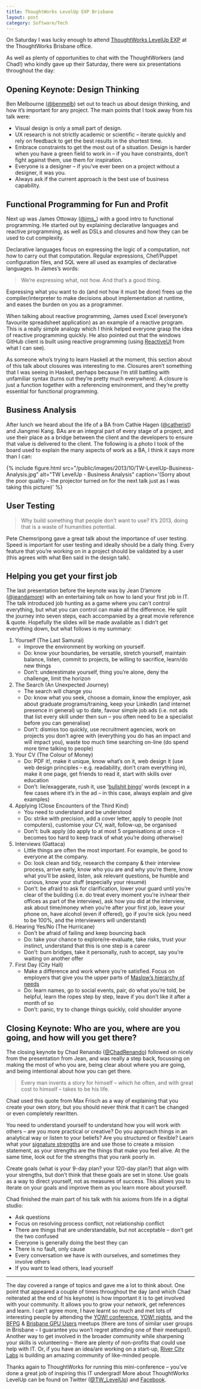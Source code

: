 ```yaml
---
title: ThoughtWorks LevelUp EXP Brisbane
layout: post
category: Software/Tech
---
```


On Saturday I was lucky enough to attend [ThoughtWorks LevelUp EXP][1] at the ThoughtWorks Brisbane office.

As well as plenty of opportunities to chat with the ThoughtWorkers (and Chad!) who kindly gave up their Saturday, there were six presentations throughout the day:

## Opening Keynote: Design Thinking

Ben Melbourne ([@benmelb][2]) set out to teach us about design thinking, and how it’s important for any project. The main points that I took away from his talk were:

  * Visual design is only a small part of design.
  * UX research is not strictly academic or scientific – iterate quickly and rely on feedback to get the best results in the shortest time.
  * Embrace constraints to get the most out of a situation. Design is harder when you have a green field to work in – if you have constraints, don’t fight against them, use them for inspiration.
  * Everyone is a designer – if you’ve ever been on a project without a designer, it was you.
  * Always ask if the current approach is the best use of business capability.

## Functional Programming for Fun and Profit

Next up was James Ottoway ([@jms\_][3]) with a good intro to functional programming. He started out by explaining declarative languages and reactive programming, as well as DSLs and closures and how they can be used to cut complexity.

Declarative languages focus on expressing the logic of a computation, not how to carry out that computation. Regular expressions, Chef/Puppet configuration files, and SQL were all used as examples of declarative languages. In James’s words:

> We’re expressing what, not how. And that’s a good thing.

Expressing what you want to do (and not how it must be done) frees up the compiler/interpreter to make decisions about implementation at runtime, and eases the burden on you as a programmer.

When talking about reactive programming, James used Excel (everyone’s favourite spreadsheet application) as an example of a reactive program. This is a really simple analogy which I think helped everyone grasp the idea of reactive programming quickly. He also pointed out that the windows GitHub client is built using reactive programming (using [ReactiveUI][4] from what I can see).

As someone who’s trying to learn Haskell at the moment, this section about of this talk about closures was interesting to me. Closures aren’t something that I was seeing in Haskell, perhaps because I’m still battling with unfamiliar syntax (turns out they’re pretty much everywhere). A closure is just a function together with a referencing environment, and they’re pretty essential for functional programming.

## Business Analysis

After lunch we heard about the life of a BA from Cathie Hagen ([@catherist][17]) and Jiangmei Kang. BAs are an integral part of every stage of a project, and use their place as a bridge between the client and the developers to ensure that value is delivered to the client. The following is a photo I took of the board used to explain the many aspects of work as a BA, I think it says more than I can:


{% include figure.html src="/public/images/2013/10/TW-LevelUp-Business-Analysis.jpg" alt="TW LevelUp - Business Analysis" caption='(Sorry about the poor quality – the projector turned on for the next talk just as I was taking this picture)' %}

## User Testing

> Why build something that people don’t want to use? It’s 2013, doing that is a waste of humanities potential.

Pete Chemsripong gave a great talk about the importance of user testing. Speed is important for user testing and ideally
should be a daily thing. Every feature that you’re working on in a project should be validated by a user (this agrees
with what Ben said in the design talk).<br /> 

## Helping you get your first job

The last presentation before the keynote was by Jean D’amore ([@jeandamore][5]) with an entertaining talk on how to land your first job in IT. The talk introduced job hunting as a game where you can’t control everything, but what you can control can make all the difference. He split the journey into seven steps, each accompanied by a great movie reference & quote. Hopefully the slides will be made available as I didn’t get everything down, but what follows is my summary:

  1. Yourself (The Last Samurai) 
      * Improve the environment by working on yourself.
      * Do: know your boundaries, be versatile, stretch yourself, maintain balance, listen, commit to projects, be willing to sacrifice, learn/do new things
      * Don’t: underestimate yourself, thing you’re alone, deny the challenge, limit the horizon
  2. The Search (An Unexpected Journey) 
      * The search will change you
      * Do: know what you seek, choose a domain, know the employer, ask about graduate programs/training, keep your LinkedIn (and internet presence in general) up to date, favour simple job ads (i.e. not ads that list every skill under then sun – you often need to be a specialist before you can generalise)
      * Don’t: dismiss too quickly, use recruitment agencies, work on projects you don’t agree with (everything you do has an impact and will impact you), waste too much time searching on-line (do spend more time talking to people)
  3. Your CV (The Colour of Money) 
      * Do: PDF it!, make it unique, know what’s on it, web design it (use web design principles – e.g. readability, don’t cram everything in), make it one page, get friends to read it, start with skills over education
      * Don’t: lie/exaggerate, rush it, use ‘[bullshit bingo][6]’ words (except in a few cases where it’s in the ad – in this case, always explain and give examples)
  4. Applying (Close Encounters of the Third Kind) 
      * You need to understand and be understood
      * Do: strike with precision, add a cover letter, apply to people (not computers), customise your CV, wait, follow-up, be organised
      * Don’t: bulk apply (do apply to at most 5 organisations at once – it becomes too hard to keep track of what you’re doing otherwise)
  5. Interviews (Gattaca) 
      * Little things are often the most important. For example, be good to everyone at the company.
      * Do: look clean and tidy, research the company & their interview process, arrive early, know who you are and why you’re there, know what you’ll be asked, listen, ask relevant questions, be humble and curious, know your stuff (especially your résumé)
      * Don’t: be afraid to ask for clarification, lower your guard until you’re clear of the building (i.e. do treat every moment you’re in/near their offices as part of the interview), ask how you did at the interview, ask about time/money when you’re after your first job, leave your phone on, have alcohol (even if offered), go if you’re sick (you need to be 100%, and the interviewers will understand)
  6. Hearing Yes/No (The Hurricane) 
      * Don’t be afraid of failing and keep bouncing back
      * Do: take your chance to explore/re-evaluate, take risks, trust your instinct, understand that this is one step is a career
      * Don’t: burn bridges, take it personally, rush to accept, say you’re waiting on another offer
  7. First Day (City Hall) 
      * Make a difference and work where you’re satisfied. Focus on employers that give you the upper parts of [Maslow’s hierarchy of needs][7]
      * Do: learn names, go to social events, pair, do what you’re told, be helpful, learn the ropes step by step, leave if you don’t like it after a month of so
      * Don’t: panic, try to change things quickly, cold shoulder anyone

## Closing Keynote: Who are you, where are you going, and how will you get there?

The closing keynote by Chad Renando ([@ChadRenando][8]) followed on nicely from the presentation from Jean, and was really a step back, focussing on making the most of who you are, being clear about where you are going, and being intentional about how you can get there.

> Every man invents a story for himself – which he often, and with great cost to himself – takes to be his life.

Chad used this quote from Max Frisch as a way of explaining that you create your own story, but you should never think that it can’t be changed or even completely rewritten.

You need to understand yourself to understand how you will work with others – are you more practical or creative? Do you approach things in an analytical way or listen to your beliefs? Are you structured or flexible? Learn what your [signature strengths][9] are and use those to create a mission statement, as your strengths are the things that make you feel alive. At the same time, look out for the strengths that you rank poorly in.

Create goals (what is your 9-day plan? your 120-day plan?) that align with your strengths, but don’t think that these goals are set in stone. Use goals as a way to direct yourself, not as measures of success. This allows you to iterate on your goals and improve them as you learn more about yourself.

Chad finished the main part of his talk with his axioms from life in a digital studio:

  * Ask questions
  * Focus on resolving process conflict, not relationship conflict
  * There are things that are understandable, but not acceptable – don’t get the two confused
  * Everyone is generally doing the best they can
  * There is no fault, only cause
  * Every conversation we have is with ourselves, and sometimes they involve others
  * If you want to lead others, lead yourself

* * *

The day covered a range of topics and gave me a lot to think about. One point that appeared a couple of times throughout the day (and which Chad reiterated at the end of his keynote) is how important it is to get involved with your community. It allows you to grow your network, get references and learn. I can’t agree more, I have learnt so much and met lots of interesting people by attending the [YOW! conference][10], [YOW! nights][11], and the [BFPG][12] & [Brisbane GPU Users][13] meetups (there are tons of similar user groups in Brisbane – I guarantee you won’t regret attending one of their meetups!). Another way to get involved in the broader community while sharpening your skills is volunteering – there are plenty of non-profits that could use help with IT. Or, if you have an idea/are working on a start-up, [River City Labs][14] is building an amazing community of like-minded people.

Thanks again to ThoughtWorks for running this mini-conference – you’ve done a great job of inspiring this IT undergrad! More about ThoughtWorks LevelUp can be found on Twitter ([@TW_LevelUp][15]) and [Facebook][16].

 [1]: http://levelup.thoughtworks.com/brisbane/ "ThoughtWorks LevelUp EXP Brisbane"
 [2]: https://twitter.com/benmelb "Ben Melbourne (benmelb) on Twitter"
 [3]: https://twitter.com/jms_ "James Ottaway (jms_) on Twitter"
 [4]: http://www.reactiveui.net/ "ReactiveUI"
 [5]: https://twitter.com/jeandamore "Jean D'amore (jeandamore) on Twitter"
 [6]: http://dilbert.com/strips/comic/1994-02-22/ "Dilbert comic strip for 02/22/1994"
 [7]: http://en.wikipedia.org/wiki/Maslow's_hierarchy_of_needs "Maslow's hierarchy of needs"
 [8]: https://twitter.com/ChadRenando "Chad Renando (ChadRenando) on Twitter"
 [9]: http://www.authentichappiness.sas.upenn.edu/aiesec/content.aspx?id=821 "VIA - Inventory of Strengths"
 [10]: http://yowconference.com.au "YOW! | Australian Developer Conference"
 [11]: http://yowaustralia.com.au/general/yownights.html "YOW! Nights"
 [12]: http://www.meetup.com/Brisbane-Functional-Programming-Group/ "BFPG"
 [13]: http://www.meetup.com/Brisbane-GPU-Users/ "Brisbane GPU Users (Brisbane ) - Meetup"
 [14]: http://www.rivercitylabs.net/ "River City Labs"
 [15]: https://twitter.com/TW_LevelUp "LevelUp on Twitter"
 [16]: https://www.facebook.com/ThoughtworksLevelUp "ThoughtWorks Level Up"
 [17]: https://twitter.com/catherist "Cathie Hagen (catherist) on Twitter"

